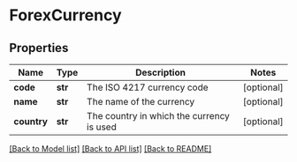 # ForexCurrency

## Properties
Name | Type | Description | Notes
------------ | ------------- | ------------- | -------------
**code** | **str** | The ISO 4217 currency code | [optional] 
**name** | **str** | The name of the currency | [optional] 
**country** | **str** | The country in which the currency is used | [optional] 

[[Back to Model list]](../README.md#documentation-for-models) [[Back to API list]](../README.md#documentation-for-api-endpoints) [[Back to README]](../README.md)


